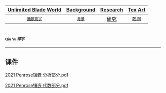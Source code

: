 [Unlimited Blade World](https://ubw-q.github.io)  | [Background](https://ubw-q.github.io/BG)  | [Research](https://ubw-q.github.io/Rs) |  [Tex Art](https://ubw-q.github.io/Art)  
:---: | :---: | :---: | :---:
[<span style="font-family:STKaiti;font-size:12;font-color:blue">無限劍宇</span>](https://ubw-q.github.io/Qy) | [<span style="font-family:STKaiti;font-size:12;font-color:blue"> 背景 </span>](https://ubw-q.github.io/BJ)  | [研究](https://ubw-q.github.io/Rs)       |  [<span style="font-family:STKaiti;font-size:12;font-color:blue"> 数·图 </span>](https://ubw-q.github.io/Art) 


# <span style="font-family:STKaiti;font-size:12"> Qiu Yu 邱宇 </span> 
---

## 课件
 [2021 Penrose镶嵌 分析部分.pdf](https://github.com/UBW-Q/ubw-q.github.io/raw/master/Slide/2021-Penrose镶嵌-分析部分.pdf)
 
 [2021 Penrose镶嵌 代数部分.pdf](https://github.com/UBW-Q/ubw-q.github.io/raw/master/Slide/2021-Penrose镶嵌-代数部分.pdf)
